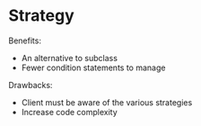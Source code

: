 # Strategy

Benefits:
  * An alternative to subclass
  * Fewer condition statements to manage

Drawbacks:
  * Client must be aware of the various strategies
  * Increase code complexity
